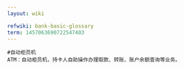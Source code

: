 ```yaml
---
layout: wiki

refwiki: bank-basic-glossary
term: 1457063690722547403
---
```


```
#自动柜员机 
ATM：自动柜员机，持卡人自助操作办理取款、转账、账户余额查询等业务。

```